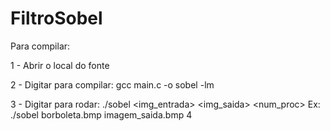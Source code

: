 # FiltroSobel

Para compilar:

1 - Abrir o local do fonte

2 - Digitar para compilar: gcc main.c -o sobel -lm

3 - Digitar para rodar: ./sobel <img_entrada> <img_saida> <num_proc> 
    Ex: ./sobel borboleta.bmp imagem_saida.bmp 4
